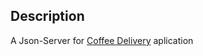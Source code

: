 ## Description

<p> A Json-Server for <a href="https://coffee-delivery-jet.vercel.app/">Coffee Delivery</a> aplication</a>


